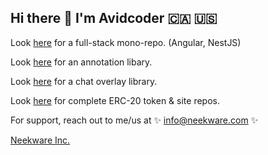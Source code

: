 ## Hi there 👋 I'm Avidcoder  🇨🇦 🇺🇸

Look [here](https://github.com/neekware/fullerstack) for a full-stack mono-repo. (Angular, NestJS)

Look [here](https://github.com/AvidCaster/avidcaster/tree/main/libs/ngx-annotator) for an annotation libary.

Look [here](https://github.com/AvidCaster/avidcaster/tree/main/libs/ngx-chat) for a chat overlay library.

Look [here](https://github.com/PlayItForward-IO/playitforward) for complete ERC-20 token & site repos.

For support, reach out to me/us at ✨ info@neekware.com ✨

[Neekware Inc.](https://neekware.com)

<!-- 
<p align="center">
  <img src ="https://github-readme-stats.vercel.app/api?username=un33k&show_icons=true&count_private=true&include_all_commits=true&hide_border=true&hide=issues,contribs"><br />
  <img src ="https://github-readme-stats.vercel.app/api/top-langs/?username=un33k&layout=compact&hide_border=true&langs_count=10&hide=html,css">
</p>
 -->
<!--
**un33k/un33k** is a ✨ _special_ ✨ repository because its `README.md` (this file) appears on your GitHub profile.

Here are some ideas to get you started:

- 🔭 I’m currently working on ...
- 🌱 I’m currently learning ...
- 👯 I’m looking to collaborate on ...
- 🤔 I’m looking for help with ...
- 💬 Ask me about ...
- 📫 How to reach me: ...
- 😄 Pronouns: ...
- ⚡ Fun fact: ...
-->
